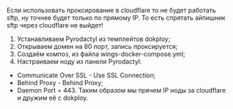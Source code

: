 Если использовать проксирование в cloudflare то не будет работать sftp, ну точнее будет только по прямому IP.
То есть спрятать айпишник sftp через cloudflare не выйдет!

1. Устанавливаем Pyrodactyl из темплейтов dokploy;
2. Открываем домен на 80 порт, запись проксируется;
3. Создаём композ, из файла wings-docker-compose.yml;
4. Настраиваем ноду из панели Pyrodactyl:
- Communicate Over SSL - Use SSL Connection;
- Behind Proxy - Behind Proxy;
- Daemon Port = 443.
Таким образом мы прячем IP ноды за cloudflare и дружим её с dokploy.